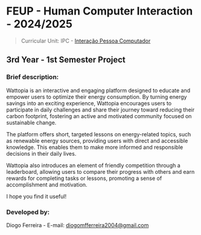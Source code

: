 # FEUP - Human Computer Interaction - 2024/2025
> Curricular Unit: IPC - [Interação Pessoa Computador](https://sigarra.up.pt/feup/pt/ucurr_geral.ficha_uc_view?pv_ocorrencia_id=541887)

## 3rd Year - 1st Semester Project

### Brief description:

Wattopia is an interactive and engaging platform designed to educate and empower users to optimize their energy consumption. By turning energy savings into an exciting experience, Wattopia encourages users to participate in daily challenges and share their journey toward reducing their carbon footprint, fostering an active and motivated community focused on sustainable change.

The platform offers short, targeted lessons on energy-related topics, such as renewable energy sources, providing users with direct and accessible knowledge. This enables them to make more informed and responsible decisions in their daily lives.

Wattopia also introduces an element of friendly competition through a leaderboard, allowing users to compare their progress with others and earn rewards for completing tasks or lessons, promoting a sense of accomplishment and motivation.

I hope you find it useful!

### Developed by:

Diogo Ferreira - E-mail: diogomfferreira2004@gmail.com
